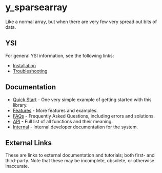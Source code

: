# y_sparsearray

Like a normal array, but when there are very few very spread out bits of data.

## YSI

For general YSI information, see the following links:

* [Installation](../installation.md)
* [Troubleshooting](../troubleshooting.md)

## Documentation

* [Quick Start](y_sparsearray/quick-start.md) - One very simple example of getting started with this library.
* [Features](y_sparsearray/features.md) - More features and examples.
* [FAQs](y_sparsearray/faqs.md) - Frequently Asked Questions, including errors and solutions.
* [API](y_sparsearray/api.md) - Full list of all functions and their meaning.
* [Internal](y_sparsearray/internal.md) - Internal developer documentation for the system.

## External Links

These are links to external documentation and tutorials; both first- and third-party.  Note that these may be incomplete, obsolete, or otherwise inaccurate.

